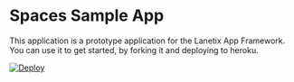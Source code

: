 # Spaces Sample App

This application is a prototype application for the Lanetix App Framework. You can use it to get started, by forking it and deploying to heroku.

[![Deploy](https://www.herokucdn.com/deploy/button.png)](https://heroku.com/deploy)
